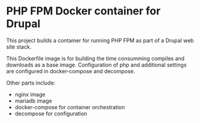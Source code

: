 # PHP FPM Docker container for Drupal

This project builds a container for running PHP FPM as part of a Drupal web site stack.

This Dockerfile image is for building the time consumming compiles and downloads as a base image. Configuration of php and additional settings are configured in docker-compose and decompose.

Other parts include:

- nginx image
- mariadb image
- docker-compose for container orchestration
- decompose for configuration
